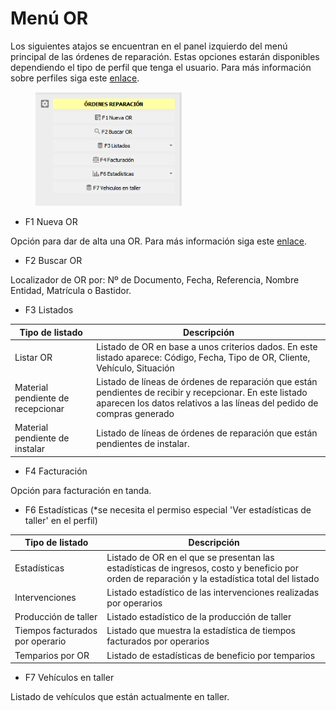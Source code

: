 # Menú OR

Los siguientes atajos se encuentran en el panel izquierdo del menú principal de las órdenes de reparación. Estas opciones estarán disponibles dependiendo el tipo de perfil que tenga el usuario. Para más información sobre perfiles siga este [enlace](../../../configuracion/permisos-perfiles/).

<figure><img src="../../../../.gitbook/assets/image (1) (1) (1) (1).png" alt="" width="234"><figcaption></figcaption></figure>

* F1 Nueva OR

Opción para dar de alta una OR. Para más información siga este [enlace](alta-de-una-or.md).

* F2 Buscar OR

Localizador de OR por: Nº de Documento, Fecha, Referencia, Nombre Entidad, Matrícula o Bastidor.

* F3 Listados

| Tipo de listado                   | Descripción                                                                                                                                                                        |
| --------------------------------- | ---------------------------------------------------------------------------------------------------------------------------------------------------------------------------------- |
| Listar OR                         | Listado de OR en base a unos criterios dados. En este listado aparece: Código, Fecha, Tipo de OR, Cliente, Vehículo, Situación                                                     |
| Material pendiente de recepcionar | Listado de líneas de órdenes de reparación que están pendientes de recibir y recepcionar. En este listado aparecen los datos relativos a las líneas del pedido de compras generado |
| Material pendiente de instalar    | Listado de líneas de órdenes de reparación que están pendientes de instalar.                                                                                                       |

* F4 Facturación

Opción para facturación en tanda.

* F6 Estadísticas (\*se necesita el permiso especial  'Ver estadísticas de taller' en el perfil)

| Tipo de listado                 | Descripción                                                                                                                                     |
| ------------------------------- | ----------------------------------------------------------------------------------------------------------------------------------------------- |
| Estadísticas                    | Listado de OR en el que se presentan las estadísticas de ingresos, costo y beneficio por orden de reparación y la estadística total del listado |
| Intervenciones                  | Listado estadístico de las intervenciones realizadas por operarios                                                                              |
| Producción de taller            | Listado estadístico de la producción de taller                                                                                                  |
| Tiempos facturados por operario | Listado que muestra la estadística de tiempos facturados por operarios                                                                          |
| Temparios por OR                | Listado de estadísticas de beneficio por temparios                                                                                              |

* F7 Vehículos en taller

Listado de vehículos que están actualmente en taller.
